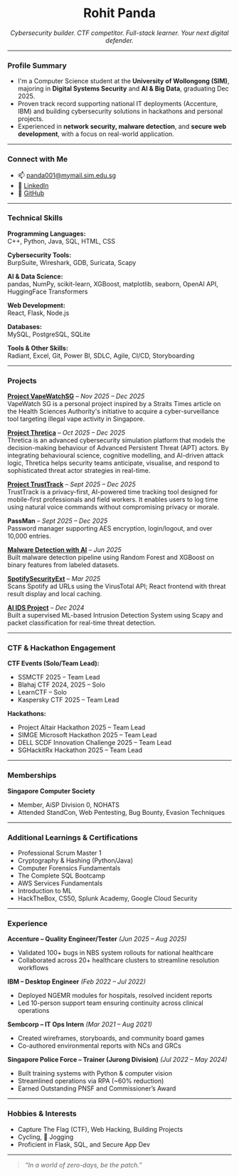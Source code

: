 <h1 align="center">Rohit Panda</h1>

<p align="center">
  <em>Cybersecurity builder. CTF competitor. Full-stack learner. Your next digital defender.</em>
</p>

---

### Profile Summary

- I'm a Computer Science student at the **University of Wollongong (SIM)**, majoring in **Digital Systems Security** and **AI & Big Data**, graduating Dec 2025.
- Proven track record supporting national IT deployments (Accenture, IBM) and building cybersecurity solutions in hackathons and personal projects.
- Experienced in **network security, malware detection**, and **secure web development**, with a focus on real-world application.

---

### Connect with Me

- 📫 [panda001@mymail.sim.edu.sg](mailto:panda001@mymail.sim.edu.sg)
- 💼 [LinkedIn](https://www.linkedin.com/in/rohit-panda/)
- 🧠 [GitHub](https://github.com/Roh00t)

---

### Technical Skills

**Programming Languages:**  
C++, Python, Java, SQL, HTML, CSS

**Cybersecurity Tools:**  
BurpSuite, Wireshark, GDB, Suricata, Scapy

**AI & Data Science:**  
pandas, NumPy, scikit-learn, XGBoost, matplotlib, seaborn, OpenAI API, HuggingFace Transformers

**Web Development:**  
React, Flask, Node.js

**Databases:**  
MySQL, PostgreSQL, SQLite

**Tools & Other Skills:**  
Radiant, Excel, Git, Power BI, SDLC, Agile, CI/CD, Storyboarding

---

### Projects

**[Project VapeWatchSG](https://github.com/Roh00t/PersonalProjects/blob/main/VapeWatchSG/readme.md)** – *Nov 2025 – Dec 2025*  
VapeWatch SG is a personal project inspired by a Straits Times article on the Health Sciences Authority's initiative to acquire a cyber-surveillance tool targeting illegal vape activity in Singapore.

**[Project Thretica](https://github.com/Roh00t/PersonalProjects/blob/main/Project%20Thretica/readme.md)** – *Oct 2025 – Dec 2025*  
Thretica is an advanced cybersecurity simulation platform that models the decision-making behaviour of Advanced Persistent Threat (APT) actors. By integrating behavioural science, cognitive modelling, and AI-driven attack logic, Thretica helps security teams anticipate, visualise, and respond to sophisticated threat actor strategies in real-time.

**[Project TrustTrack](https://github.com/Roh00t/PersonalProjects/blob/main/TrustTrack_WPHDigital/readme.md)** – *Sept 2025 – Dec 2025*  
TrustTrack is a privacy-first, AI-powered time tracking tool designed for mobile-first professionals and field workers. It enables users to log time using natural voice commands without compromising privacy or morale.

**PassMan** – *Sept 2025 – Dec 2025*  
Password manager supporting AES encryption, login/logout, and over 10,000 entries.

**[Malware Detection with AI](https://github.com/Roh00t/PersonalProjects/tree/main/Malware_Detection_With_AI)** – *Jun 2025*  
Built malware detection pipeline using Random Forest and XGBoost on binary features from labeled datasets.

**[SpotifySecurityExt](https://github.com/Roh00t/PersonalProjects/tree/main/SpotifySecurityExt)** – *Mar 2025*  
Scans Spotify ad URLs using the VirusTotal API; React frontend with threat result display and local caching.

**[AI IDS Project](https://github.com/Roh00t/PersonalProjects/tree/main/AI_IDS_Project)** – *Dec 2024*  
Built a supervised ML-based Intrusion Detection System using Scapy and packet classification for real-time threat detection.

---

### CTF & Hackathon Engagement

**CTF Events (Solo/Team Lead):**
- SSMCTF 2025 – Team Lead  
- Blahaj CTF 2024, 2025 – Solo  
- LearnCTF – Solo  
- Kaspersky CTF 2025 – Team Lead

**Hackathons:**
- Project Altair Hackathon 2025 – Team Lead  
- SIMGE Microsoft Hackathon 2025 – Team Lead  
- DELL SCDF Innovation Challenge 2025 – Team Lead  
- SGHackitRx Hackathon 2025 – Team Lead

---

### Memberships

**Singapore Computer Society**  
- Member, AiSP Division 0, NOHATS  
- Attended StandCon, Web Pentesting, Bug Bounty, Evasion Techniques

---

### Additional Learnings & Certifications
- Professional Scrum Master 1
- Cryptography & Hashing (Python/Java)  
- Computer Forensics Fundamentals  
- The Complete SQL Bootcamp  
- AWS Services Fundamentals  
- Introduction to ML  
- HackTheBox, CS50, Splunk Academy, Google Cloud Security

---

### Experience

**Accenture – Quality Engineer/Tester** *(Jun 2025 – Aug 2025)*  
- Validated 100+ bugs in NBS system rollouts for national healthcare  
- Collaborated across 20+ healthcare clusters to streamline resolution workflows

**IBM – Desktop Engineer** *(Feb 2022 – Jul 2022)*  
- Deployed NGEMR modules for hospitals, resolved incident reports  
- Led 10-person support team ensuring continuity across clinical operations

**Sembcorp – IT Ops Intern** *(Mar 2021 – Aug 2021)*  
- Created wireframes, storyboards, and community board games  
- Co-authored environmental reports with NCs and GRCs

**Singapore Police Force – Trainer (Jurong Division)** *(Jul 2022 – May 2024)*  
- Built training systems with Python & computer vision  
- Streamlined operations via RPA (~60% reduction)  
- Earned Outstanding PNSF and Commissioner’s Award

---

### Hobbies & Interests

- Capture The Flag (CTF), Web Hacking, Building Projects  
- Cycling, 🏃 Jogging  
- Proficient in Flask, SQL, and Secure App Dev

---

> *“In a world of zero-days, be the patch.”*
